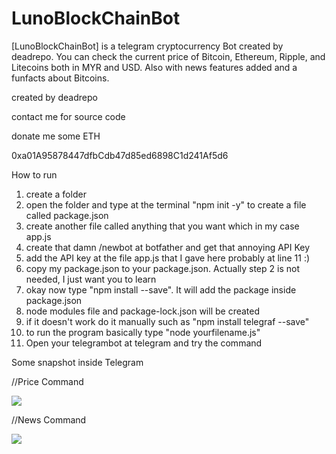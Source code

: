 # LunoBlockChainBot
[LunoBlockChainBot] is a telegram cryptocurrency Bot created by deadrepo. You can check the current price of Bitcoin, Ethereum, Ripple, and Litecoins both in MYR and USD. Also with news features added and a funfacts about Bitcoins.

created by deadrepo

contact me for source code

donate me some ETH

0xa01A95878447dfbCdb47d85ed6898C1d241Af5d6⠀

How to run

1) create a folder 
2) open the folder and type at the terminal "npm init -y" to create a file called package.json
3) create another file called anything that you want which in my case app.js
4) create that damn /newbot at botfather and get that annoying API Key
5) add the API key at the file app.js that I gave here probably at line 11 :)
6) copy my package.json to your package.json. Actually step 2 is not needed, I just want you to learn  
7) okay now type "npm install --save". It will add the package inside package.json
8) node modules file and package-lock.json will be created
8) if it doesn't work do it manually such as "npm install telegraf --save"
9) to run the program basically type "node yourfilename.js"
10) Open your telegrambot at telegram and try the command

Some snapshot inside Telegram

//Price Command

![](images/price.JPG)

//News Command

![](images/news.jpg)
